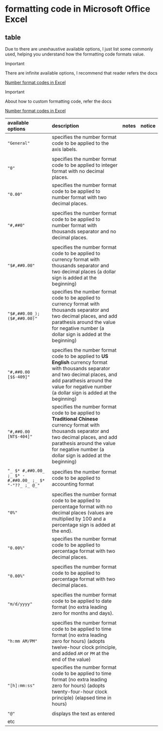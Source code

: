 # formatting code in Microsoft Office Excel
## table
Due to there are unexhaustive available options, I just list some commonly used, helping you understand how the formatting code formats value.

> [!IMPORTANT]
> There are infinite available options, I recommend that reader refers the docs
>
> [Number format codes in Excel](https://support.microsoft.com/en-us/office/number-format-codes-in-excel-for-mac-5026bbd6-04bc-48cd-bf33-80f18b4eae68)

> [!IMPORTANT]
> About how to custom formatting code, refer the docs
>
> [Number format codes in Excel](https://support.microsoft.com/en-us/office/number-format-codes-in-excel-for-mac-5026bbd6-04bc-48cd-bf33-80f18b4eae68)


| available options | description | notes | notice |
| :---------- | :----------- | :----- | :--- |
| `"General"`| specifies the number format code to be applied to the axis labels.  | | |
| | | | |
| `"0"` | specifies the number format code to be applied to integer format with no decimal places. | | |
| `"0.00"` | specifies the number format code to be applied to number format with two decimal places. | | |
| | | | |
| `"#,##0"` | specifies the number format code to be applied to number format with thousands separator and no decimal places. | | |
| | | | |
| `"$#,##0.00"` | specifies the number format code to be applied to currency format with thousands separator and two decimal places (a dollar sign is added at the beginning) | | |
| `"$#,##0.00_);($#,##0.00)"` | specifies the number format code to be applied to currency format with thousands separator and two decimal places, and add parathesis around the value for negative number (a dollar sign is added at the beginning) | | |
| | | | |
| `"#,##0.00 [$$-409]"` | specifies the number format code to be applied to **US English** currency format with thousands separator and two decimal places, and add parathesis around the value for negative number (a dollar sign is added at the beginning) | | |
| `"#,##0.00 [NT$-404]"` | specifies the number format code to be applied to **Traditional Chinese** currency format with thousands separator and two decimal places, and add parathesis around the value for negative number (a dollar sign is added at the beginning) | | |
| | | | |
| `"_ $* #,##0.00_ ;_ $* -#,##0.00_ ;_ $* "-"??_ ;_ @_"` | specifies the number format code to be applied to accounting format  | | |
| | | | |
| `"0%"` | specifies the number format code to be applied to percentage format with no decimal places (values are multiplied by 100 and a percentage sign is added at the end). | | |
| `"0.00%"` | specifies the number format code to be applied to percentage format with two decimal places. | | |
| | | | |
| `"0.00%"` | specifies the number format code to be applied to percentage format with two decimal places. | | |
| | | | |
| `"m/d/yyyy"` | specifies the number format code to be applied to date format (no extra leading zero for months and days). | | |
| | | | |
| `"h:mm AM/PM"` | specifies the number format code to be applied to time format (no extra leading zero for hours) (adopts twelve-hour clock principle, and added `AM` or `PM` at the end of the value) | | |
| `"[h]:mm:ss"` | specifies the number format code to be applied to time format (no extra leading zero for hours) (adopts twenty-four-hour clock principle) (elapsed time in hours) | | |
| | | | |
| `"@"` | displays the text as entered | | |
| etc | | | |
